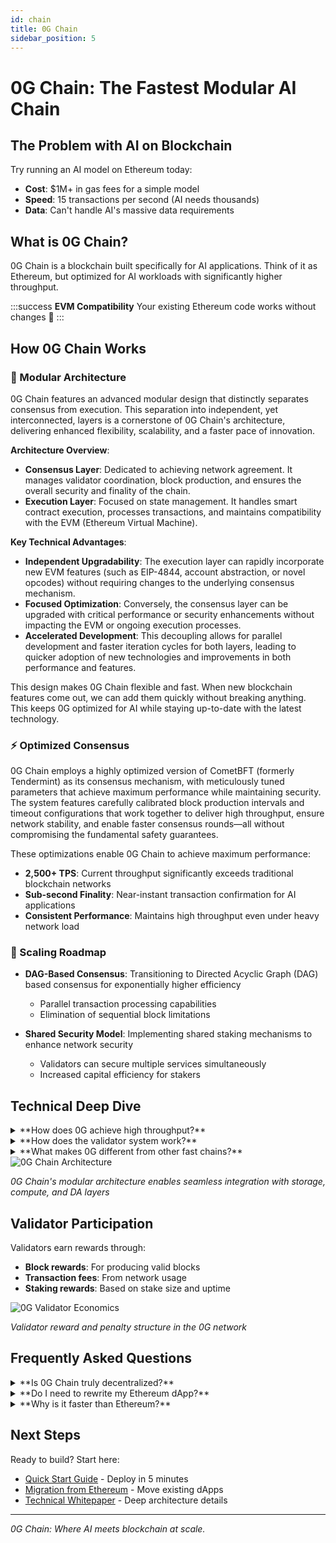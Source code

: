 ```yaml
---
id: chain
title: 0G Chain 
sidebar_position: 5
---
```


# 0G Chain: The Fastest Modular AI Chain

## The Problem with AI on Blockchain

Try running an AI model on Ethereum today:
- **Cost**: $1M+ in gas fees for a simple model
- **Speed**: 15 transactions per second (AI needs thousands)
- **Data**: Can't handle AI's massive data requirements

## What is 0G Chain?

0G Chain is a blockchain built specifically for AI applications. Think of it as Ethereum, but optimized for AI workloads with significantly higher throughput.

:::success **EVM Compatibility**
Your existing Ethereum code works without changes 🤝
:::

## How 0G Chain Works

### 🧩 Modular Architecture
0G Chain features an advanced modular design that distinctly separates consensus from execution. This separation into independent, yet interconnected, layers is a cornerstone of 0G Chain's architecture, delivering enhanced flexibility, scalability, and a faster pace of innovation.

**Architecture Overview**:
- **Consensus Layer**: Dedicated to achieving network agreement. It manages validator coordination, block production, and ensures the overall security and finality of the chain.
- **Execution Layer**: Focused on state management. It handles smart contract execution, processes transactions, and maintains compatibility with the EVM (Ethereum Virtual Machine).

**Key Technical Advantages**:
- **Independent Upgradability**: The execution layer can rapidly incorporate new EVM features (such as EIP-4844, account abstraction, or novel opcodes) without requiring changes to the underlying consensus mechanism.
- **Focused Optimization**: Conversely, the consensus layer can be upgraded with critical performance or security enhancements without impacting the EVM or ongoing execution processes.
- **Accelerated Development**: This decoupling allows for parallel development and faster iteration cycles for both layers, leading to quicker adoption of new technologies and improvements in both performance and features.

This design makes 0G Chain flexible and fast. When new blockchain features come out, we can add them quickly without breaking anything. This keeps 0G optimized for AI while staying up-to-date with the latest technology.

### ⚡ Optimized Consensus
0G Chain employs a highly optimized version of CometBFT (formerly Tendermint) as its consensus mechanism, with meticulously tuned parameters that achieve maximum performance while maintaining security. The system features carefully calibrated block production intervals and timeout configurations that work together to deliver high throughput, ensure network stability, and enable faster consensus rounds—all without compromising the fundamental safety guarantees.


These optimizations enable 0G Chain to achieve maximum performance:
- **2,500+ TPS**: Current throughput significantly exceeds traditional blockchain networks
- **Sub-second Finality**: Near-instant transaction confirmation for AI applications
- **Consistent Performance**: Maintains high throughput even under heavy network load

### 🔮 Scaling Roadmap
- **DAG-Based Consensus**: Transitioning to Directed Acyclic Graph (DAG) based consensus for exponentially higher efficiency
  - Parallel transaction processing capabilities
  - Elimination of sequential block limitations
  
- **Shared Security Model**: Implementing shared staking mechanisms to enhance network security
  - Validators can secure multiple services simultaneously
  - Increased capital efficiency for stakers

## Technical Deep Dive

<details>
<summary>**How does 0G achieve high throughput?**</summary>

Currently achieves 2,500 TPS through:

1. **Optimized CometBFT**: Highly efficient consensus based on Tendermint
2. **Efficient block production**: Tuned for AI-scale data processing
3. **Fast finality**: Sub-second transaction confirmation

**Future scaling** will add:
- Multiple parallel consensus networks
- Dynamic capacity expansion
- Automatic load balancing

</details>

<details>
<summary>**How does the validator system work?**</summary>

**Staking & Consensus**:
- Validators stake 0G tokens to participate
- CometBFT ensures Byzantine fault tolerance

**Rewards**:
- Block production rewards
- Transaction fee collection
- Staking yields proportional to stake size

**Node Selection**:
- VRF (Verifiable Random Function) for fair validator selection
- Prevents collusion and ensures decentralization

</details>

<details>
<summary>**What makes 0G different from other fast chains?**</summary>

Unlike general-purpose "fast" blockchains:

- **AI-First Design**: Data structures optimized for AI workloads
- **Modular Architecture**: Upgrade components independently
- **EVM + More**: Start with Ethereum compatibility, expand to other VMs
- **Purpose-Built**: Not retrofitted - designed from scratch for AI

</details>

<div style={{textAlign: 'center'}}>
  <img src="/img/broadcasted to 0G Consensus.png" alt="0G Chain Architecture" style={{maxWidth: '100%'}} />
  <p><em>0G Chain's modular architecture enables seamless integration with storage, compute, and DA layers</em></p>
</div>

## Validator Participation

Validators earn rewards through:
- **Block rewards**: For producing valid blocks
- **Transaction fees**: From network usage
- **Staking rewards**: Based on stake size and uptime

<div style={{textAlign: 'center'}}>
  <img src="/img/0G Consensus.png" alt="0G Validator Economics" style={{maxWidth: '100%'}} />
  <p><em>Validator reward and penalty structure in the 0G network</em></p>
</div>

## Frequently Asked Questions

<details>
<summary>**Is 0G Chain truly decentralized?**</summary>

Yes! 0G Chain operates with a permissionless, globally distributed validator set using proof-of-stake consensus. No single entity controls the network.

</details>

<details>
<summary>**Do I need to rewrite my Ethereum dApp?**</summary>

No! Full EVM compatibility means your Solidity code deploys without changes. The only differences you'll notice are speed and cost improvements.

</details>

<details>
<summary>**Why is it faster than Ethereum?**</summary>

0G Chain is purpose-built for AI workloads, while Ethereum is general-purpose. We achieve speed through:
- Optimized consensus mechanism (CometBFT)
- AI-specific data structures
- Focused use case optimization
</details>


## Next Steps

Ready to build? Start here:
- [Quick Start Guide](/developer-hub/getting-started) - Deploy in 5 minutes
- [Migration from Ethereum](/developer-hub/building-on-0g/contracts-on-0g/deploy-contracts) - Move existing dApps
- [Technical Whitepaper](/resources/whitepaper) - Deep architecture details

---

*0G Chain: Where AI meets blockchain at scale.*